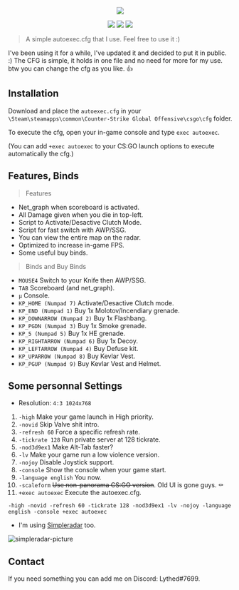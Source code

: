 <p align="center">
  <img src="https://i.imgur.com/eI9JHdW.png">
</p>
<p align="center">
  <img src="https://forthebadge.com/images/badges/made-with-crayons.svg">
  <img src="https://forthebadge.com/images/badges/for-you.svg">
  <img src="https://forthebadge.com/images/badges/check-it-out.svg">
</p>

> A simple autoexec.cfg that I use. Feel free to use it :)

I've been using it for a while, I've updated it and decided to put it in public. :)
The CFG is simple, it holds in one file and no need for more for my use. btw you can change the cfg as you like. 👍

## Installation

Download and place the `autoexec.cfg` in your `\Steam\steamapps\common\Counter-Strike Global Offensive\csgo\cfg` folder.

To execute the cfg, open your in-game console and type `exec autoexec`.

(You can add `+exec autoexec` to your CS:GO launch options to execute automatically the cfg.)

## Features, Binds
> Features
* Net_graph when scoreboard is activated.
* All Damage given when you die in top-left.
* Script to Activate/Desactive Clutch Mode.
* Script for fast switch with AWP/SSG.
* You can view the entire map on the radar.
* Optimized to increase in-game FPS.
* Some useful buy binds.

> Binds and Buy Binds
* `MOUSE4` Switch to your Knife then AWP/SSG.
* `TAB` Scoreboard (and net_graph).
* `µ` Console.
* `KP_HOME (Numpad 7)` Activate/Desactive Clutch mode.
* `KP_END (Numpad 1)` Buy 1x Molotov/Incendiary grenade.
* `KP_DOWNARROW (Numpad 2)` Buy 1x Flashbang.
* `KP_PGDN (Numpad 3)` Buy 1x Smoke grenade.
* `KP_5 (Numpad 5)` Buy 1x HE grenade.
* `KP_RIGHTARROW (Numpad 6)` Buy 1x Decoy.
* `KP_LEFTARROW (Numpad 4)` Buy Defuse kit.
* `KP_UPARROW (Numpad 8)` Buy Kevlar Vest.
* `KP_PGUP (Numpad 9)` Buy Kevlar Vest and Helmet.

## Some personnal Settings
* Resolution: `4:3 1024x768`

1. `-high` Make your game launch in High priority.
2. `-novid` Skip Valve shit intro.
3. `-refresh 60` Force a specific refresh rate.
4. `-tickrate 128` Run private server at 128 tickrate.
5. `-nod3d9ex1` Make Alt-Tab faster?
6. `-lv` Make your game run a low violence version.
7. `-nojoy` Disable Joystick support.
8. `-console` Show the console when your game start.
9. `-language english` You now.
10. `-scaleform` ~~Use non-panorama CS:GO version~~. Old UI is gone guys. ⚰️
11. `+exec autoexec` Execute the autoexec.cfg.

`-high -novid -refresh 60 -tickrate 128 -nod3d9ex1 -lv -nojoy -language english -console +exec autoexec`

* I'm using [Simpleradar](http://www.simpleradar.com/) too.

![simpleradar-picture](https://i.imgur.com/GHQGqXQ.png)

## Contact

If you need something you can add me on Discord: Lythed#7699.
